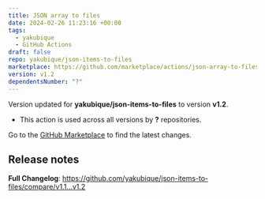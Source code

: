 ```yaml
---
title: JSON array to files
date: 2024-02-26 11:23:16 +00:00
tags:
  - yakubique
  - GitHub Actions
draft: false
repo: yakubique/json-items-to-files
marketplace: https://github.com/marketplace/actions/json-array-to-files
version: v1.2
dependentsNumber: "?"
---
```



Version updated for **yakubique/json-items-to-files** to version **v1.2**.
- This action is used across all versions by **?** repositories.

Go to the [GitHub Marketplace](https://github.com/marketplace/actions/json-array-to-files) to find the latest changes.

## Release notes

**Full Changelog**: https://github.com/yakubique/json-items-to-files/compare/v1.1...v1.2

